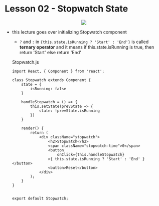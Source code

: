 # Lesson 02 - Stopwatch State


<div style="text-align: center;">
    <img src="https://user-images.githubusercontent.com/6856382/71505300-7d5d5a80-2831-11ea-9d08-05af28020609.png">
</div>

- this lecture goes over initializing Stopwatch component
    - `?` and `:` in `{this.state.isRunning ? 'Start' : 'End'}` is called **ternary operator** and it means if this.state.isRunning is true, then return 'Start' else return 'End'

    Stopwatch.js
    ```
    import React, { Component } from 'react';

    class Stopwatch extends Component {
        state = {
            isRunning: false
        }

        handleStopwatch = () => {
            this.setState(prevState => {
                state: !prevState.isRunning
            })
        }

        render() {
            return (
                <div className="stopwatch">
                    <h2>Stopwatch</h2>
                    <span className="stopwatch-time">0</span>
                    <button
                        onClick={this.handleStopwatch}
                    >{ this.state.isRunning ? 'Start' : 'End' }</button>
                    <button>Reset</button>
                </div>
            );
        }
    }


    export default Stopwatch;
    ```